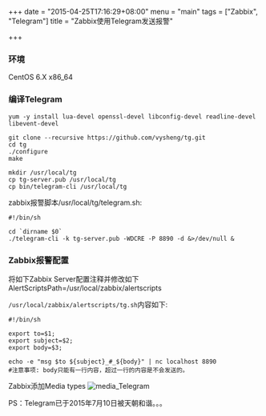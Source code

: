 +++
date = "2015-04-25T17:16:29+08:00"
menu = "main"
tags = ["Zabbix", "Telegram"]
title = "Zabbix使用Telegram发送报警"

+++

### 环境

CentOS 6.X x86_64

### 编译Telegram

    yum -y install lua-devel openssl-devel libconfig-devel readline-devel libevent-devel

    git clone --recursive https://github.com/vysheng/tg.git
    cd tg
    ./configure
    make

    mkdir /usr/local/tg
    cp tg-server.pub /usr/local/tg
    cp bin/telegram-cli /usr/local/tg


zabbix报警脚本/usr/local/tg/telegram.sh:

    #!/bin/sh

    cd `dirname $0`
    ./telegram-cli -k tg-server.pub -WDCRE -P 8890 -d &>/dev/null &

### Zabbix报警配置

将如下Zabbix Server配置注释并修改如下
AlertScriptsPath=/usr/local/zabbix/alertscripts

`/usr/local/zabbix/alertscripts/tg.sh`内容如下:

    #!/bin/sh

    export to=$1;
    export subject=$2;
    export body=$3;

    echo -e "msg $to ${subject}_#_${body}" | nc localhost 8890
    #注意事项: body只能有一行内容，超过一行的内容是不会发送的。

Zabbix添加Media types
![media_Telegram](http://m114-static.qiniudn.com/img/media_Telegram.png)

PS：Telegram已于2015年7月10日被天朝和谐。。。